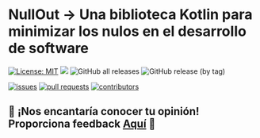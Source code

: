 # NullOut -> Una biblioteca Kotlin para minimizar los nulos en el desarrollo de software

[![License: MIT](https://img.shields.io/badge/License-MIT-yellow.svg)](https://opensource.org/licenses/MIT)
[![](https://jitpack.io/v/brunonavarro/NullOutLib.svg)](https://jitpack.io/#brunonavarro/NullOutLib)
![GitHub all releases](https://img.shields.io/github/downloads/brunonavarro/NullOutLib/total)
![GitHub release (by tag)](https://img.shields.io/github/downloads/brunonavarro/NullOutLib/1.0.0-beta1/total)


[![issues](https://img.shields.io/github/issues/brunonavarro/NullOutLib?style=for-the-badge)](https://github.com/brunonavarro/NullOutLib/issues)
[![pull requests](https://img.shields.io/github/issues-pr/brunonavarro/NullOutLib?style=for-the-badge)](https://github.com/brunonavarro/NullOutLib/pulls)
[![contributors](https://img.shields.io/github/contributors/brunonavarro/NullOutLib?style=for-the-badge)](https://github.com/brunonavarro/NullOutLib/graphs/contributors)

## :loudspeaker: **¡Nos encantaría conocer tu opinión! Proporciona feedback [Aquí](https://github.com/brunonavarro/NullOutLib/issues/new?assignees=brunonavarro&labels=feedback&projects=&template=feedback-libreria-NullOutLib.md&title=%5BFEEDBACK%5D)** :loudspeaker:

